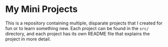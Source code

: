 # My Mini Projects

This is a repository containing multiple, disparate projects that I created for fun or to learn something new. Each project can be found in the `src/` directory, and each project has its own README file that explains the project in more detail.
